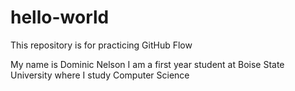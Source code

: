 # hello-world
This repository is for practicing GitHub Flow

My name is Dominic Nelson I am a first year student at Boise State University where I study Computer Science

